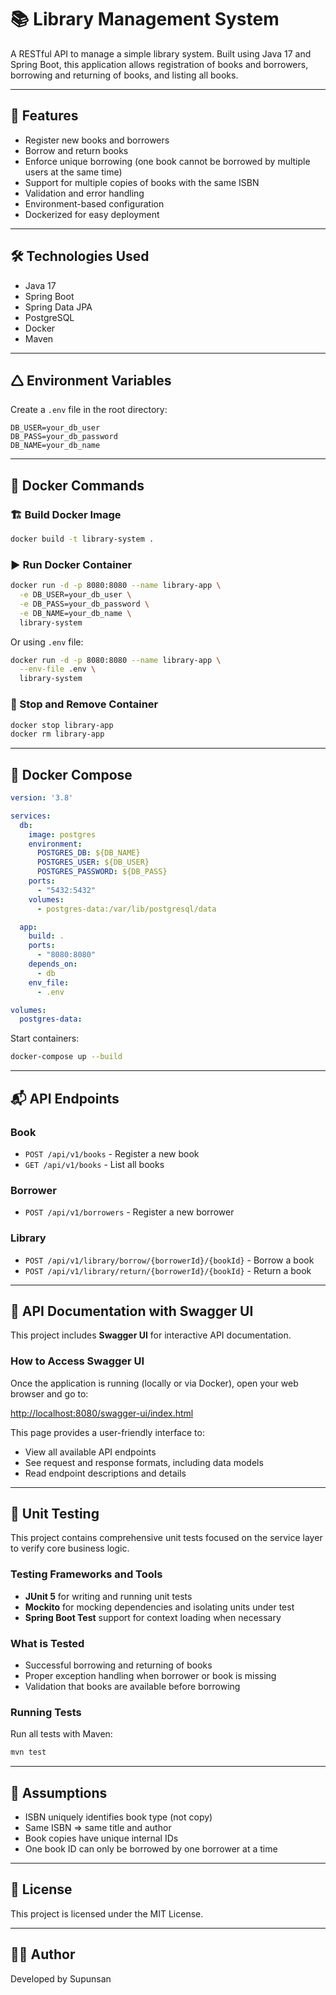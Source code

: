 # 📚 Library Management System

A RESTful API to manage a simple library system. Built using Java 17 and Spring Boot, this application allows registration of books and borrowers, borrowing and returning of books, and listing all books.

---

## 🚀 Features

* Register new books and borrowers
* Borrow and return books
* Enforce unique borrowing (one book cannot be borrowed by multiple users at the same time)
* Support for multiple copies of books with the same ISBN
* Validation and error handling
* Environment-based configuration
* Dockerized for easy deployment

---

## 🛠️ Technologies Used

* Java 17
* Spring Boot
* Spring Data JPA
* PostgreSQL
* Docker
* Maven

---

## 🛆 Environment Variables

Create a `.env` file in the root directory:

```
DB_USER=your_db_user
DB_PASS=your_db_password
DB_NAME=your_db_name
```

---

## 🐳 Docker Commands

### 🏗️ Build Docker Image

```bash
docker build -t library-system .
```

### ▶️ Run Docker Container

```bash
docker run -d -p 8080:8080 --name library-app \
  -e DB_USER=your_db_user \
  -e DB_PASS=your_db_password \
  -e DB_NAME=your_db_name \
  library-system
```

Or using `.env` file:

```bash
docker run -d -p 8080:8080 --name library-app \
  --env-file .env \
  library-system
```

### 🧹 Stop and Remove Container

```bash
docker stop library-app
docker rm library-app
```

---

## 🐳 Docker Compose

```yaml
version: '3.8'

services:
  db:
    image: postgres
    environment:
      POSTGRES_DB: ${DB_NAME}
      POSTGRES_USER: ${DB_USER}
      POSTGRES_PASSWORD: ${DB_PASS}
    ports:
      - "5432:5432"
    volumes:
      - postgres-data:/var/lib/postgresql/data

  app:
    build: .
    ports:
      - "8080:8080"
    depends_on:
      - db
    env_file:
      - .env

volumes:
  postgres-data:
```

Start containers:

```bash
docker-compose up --build
```

---

## 📬 API Endpoints

### Book

* `POST /api/v1/books` - Register a new book
* `GET /api/v1/books` - List all books

### Borrower

* `POST /api/v1/borrowers` - Register a new borrower

### Library

* `POST /api/v1/library/borrow/{borrowerId}/{bookId}` - Borrow a book
* `POST /api/v1/library/return/{borrowerId}/{bookId}` - Return a book

---

## 📘 API Documentation with Swagger UI

This project includes **Swagger UI** for interactive API documentation.

### How to Access Swagger UI

Once the application is running (locally or via Docker), open your web browser and go to:

[http://localhost:8080/swagger-ui/index.html](http://localhost:8080/swagger-ui/index.html)

This page provides a user-friendly interface to:

- View all available API endpoints  
- See request and response formats, including data models   
- Read endpoint descriptions and details

---

## 🧪 Unit Testing

This project contains comprehensive unit tests focused on the service layer to verify core business logic.

### Testing Frameworks and Tools

- **JUnit 5** for writing and running unit tests  
- **Mockito** for mocking dependencies and isolating units under test  
- **Spring Boot Test** support for context loading when necessary  

### What is Tested

- Successful borrowing and returning of books  
- Proper exception handling when borrower or book is missing  
- Validation that books are available before borrowing  

### Running Tests

Run all tests with Maven:

```bash
mvn test
```

---

## 📝 Assumptions

* ISBN uniquely identifies book type (not copy)
* Same ISBN => same title and author
* Book copies have unique internal IDs
* One book ID can only be borrowed by one borrower at a time

---

## 📖 License

This project is licensed under the MIT License.

---

## 👨‍💼 Author

Developed by Supunsan
